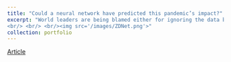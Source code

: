 ```yaml
---
title: "Could a neural network have predicted this pandemic’s impact?"
excerpt: "World leaders are being blamed either for ignoring the data belying the significance of the novel coronavirus, or paying too much attention to it. Perhaps it would help if neural networks made that data more relevant.
<br/> <br/> <br/><img src='/images/ZDNet.png'>"
collection: portfolio
---
```

[Article](https://www.zdnet.com/article/could-a-neural-network-have-predicted-this-pandemics-impact/)
